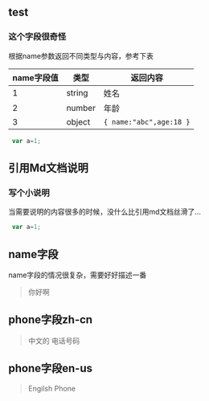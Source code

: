 
## test
### 这个字段很奇怪
根据name参数返回不同类型与内容，参考下表

|name字段值|类型|返回内容|
|-|-|-|
|1|string|姓名|
|2|number|年龄|
|3|object|`{ name:"abc",age:18 }`|

```javascript
 var a=1;
```

## 引用Md文档说明

### 写个小说明

当需要说明的内容很多的时候，没什么比引用md文档丝滑了...

```javascript
 var a=1;
```



 ## name字段
 name字段的情况很复杂，需要好好描述一番
 
 > 你好啊


## phone字段zh-cn

> 中文的 电话号码


## phone字段en-us

> Engilsh Phone